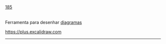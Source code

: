 [185](https://github.com/guilhermeprokisch/guilherme/issues/185) 
###### 

Ferramenta para desenhar [diagramas](diagramas)


https://plus.excalidraw.com

-------------------------------------------------------------------------------

